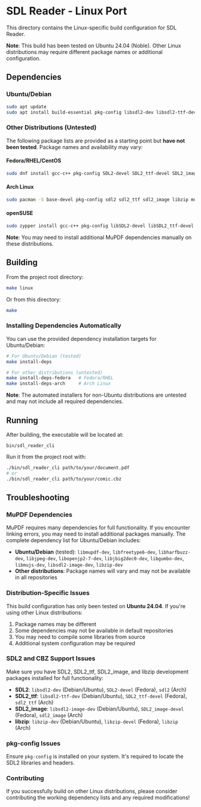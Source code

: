 # SDL Reader - Linux Port

This directory contains the Linux-specific build configuration for SDL Reader.

**Note**: This build has been tested on Ubuntu 24.04 (Noble). Other Linux distributions may require different package names or additional configuration.

## Dependencies

### Ubuntu/Debian
```bash
sudo apt update
sudo apt install build-essential pkg-config libsdl2-dev libsdl2-ttf-dev libsdl2-image-dev libzip-dev libmupdf-dev libfreetype6-dev libharfbuzz-dev libjpeg-dev libopenjp2-7-dev libjbig2dec0-dev libgumbo-dev libmujs-dev
```

### Other Distributions (Untested)
The following package lists are provided as a starting point but **have not been tested**. Package names and availability may vary:

#### Fedora/RHEL/CentOS
```bash
sudo dnf install gcc-c++ pkg-config SDL2-devel SDL2_ttf-devel SDL2_image-devel libzip-devel mupdf-devel freetype-devel
```

#### Arch Linux
```bash
sudo pacman -S base-devel pkg-config sdl2 sdl2_ttf sdl2_image libzip mupdf freetype2
```

#### openSUSE
```bash
sudo zypper install gcc-c++ pkg-config libSDL2-devel libSDL2_ttf-devel libSDL2_image-devel libzip-devel mupdf-devel
```

**Note**: You may need to install additional MuPDF dependencies manually on these distributions.

## Building

From the project root directory:
```bash
make linux
```

Or from this directory:
```bash
make
```

### Installing Dependencies Automatically

You can use the provided dependency installation targets for Ubuntu/Debian:

```bash
# For Ubuntu/Debian (tested)
make install-deps

# For other distributions (untested)
make install-deps-fedora   # Fedora/RHEL
make install-deps-arch     # Arch Linux
```

**Note**: The automated installers for non-Ubuntu distributions are untested and may not include all required dependencies.

## Running

After building, the executable will be located at:
```
bin/sdl_reader_cli
```

Run it from the project root with:
```bash
./bin/sdl_reader_cli path/to/your/document.pdf
# or
./bin/sdl_reader_cli path/to/your/comic.cbz
```

## Troubleshooting

### MuPDF Dependencies
MuPDF requires many dependencies for full functionality. If you encounter linking errors, you may need to install additional packages manually. The complete dependency list for Ubuntu/Debian includes:

- **Ubuntu/Debian** (tested): `libmupdf-dev`, `libfreetype6-dev`, `libharfbuzz-dev`, `libjpeg-dev`, `libopenjp2-7-dev`, `libjbig2dec0-dev`, `libgumbo-dev`, `libmujs-dev`, `libsdl2-image-dev`, `libzip-dev`
- **Other distributions**: Package names will vary and may not be available in all repositories

### Distribution-Specific Issues
This build configuration has only been tested on **Ubuntu 24.04**. If you're using other Linux distributions:

1. Package names may be different
2. Some dependencies may not be available in default repositories
3. You may need to compile some libraries from source
4. Additional system configuration may be required

### SDL2 and CBZ Support Issues
Make sure you have SDL2, SDL2_ttf, SDL2_image, and libzip development packages installed for full functionality:
- **SDL2**: `libsdl2-dev` (Debian/Ubuntu), `SDL2-devel` (Fedora), `sdl2` (Arch)
- **SDL2_ttf**: `libsdl2-ttf-dev` (Debian/Ubuntu), `SDL2_ttf-devel` (Fedora), `sdl2_ttf` (Arch)
- **SDL2_image**: `libsdl2-image-dev` (Debian/Ubuntu), `SDL2_image-devel` (Fedora), `sdl2_image` (Arch)
- **libzip**: `libzip-dev` (Debian/Ubuntu), `libzip-devel` (Fedora), `libzip` (Arch)

### pkg-config Issues
Ensure `pkg-config` is installed on your system. It's required to locate the SDL2 libraries and headers.

### Contributing
If you successfully build on other Linux distributions, please consider contributing the working dependency lists and any required modifications!
